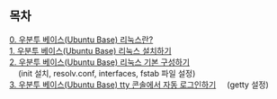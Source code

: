 
목차
-
[0. 우분투 베이스(Ubuntu Base) 리눅스란?](https://blog.naver.com/nms200299/222103783406)
<br>
[1. 우분투 베이스(Ubuntu Base) 리눅스 설치하기](https://blog.naver.com/nms200299/222104285105)
<br>
[2. 우분투 베이스(Ubuntu Base) 리눅스 기본 구성하기](https://blog.naver.com/nms200299/222105768736)
<br>
&nbsp;&nbsp;&nbsp;&nbsp;(init 설치, resolv.conf, interfaces, fstab 파일 설정)
<br>
[3. 우분투 베이스(Ubuntu Base) tty 콘솔에서  자동 로그인하기](https://blog.naver.com/nms200299/222105790449)
&nbsp;&nbsp;&nbsp;&nbsp;(getty 설정)
<br>
